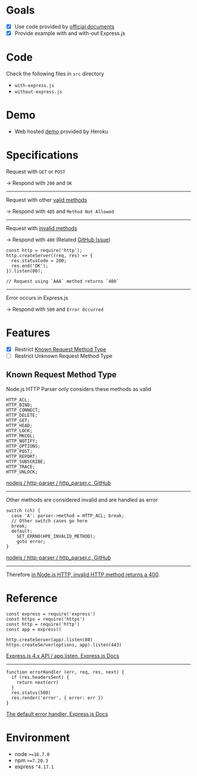 # Goals

- [x] Use code provided by [official documents](#reference)
- [x] Provide example with and with-out Express.js

# Code

Check the following files in `src` directory
- `with-express.js`
- `without-express.js`

# Demo

* Web hosted [demo](https://node-http-error-handling.herokuapp.com/) provided by Heroku

# Specifications

Request with `GET` or `POST`

→ Respond with `200` and `OK`

---

Request with other [valid methods](#known-request-method-type)

→ Respond with `405` and `Method Not Allowed`

---

Request with [invalid methods](#known-request-method-type)

→ Respond with `400` (Related [GitHub Issue](https://github.com/nodejs/node/issues/17248))

```
const http = require('http');
http.createServer((req, res) => {
  res.statusCode = 200;
  res.end('OK');
}).listen(80);

// Request using `AAA` method returns `400`
```

---

Error occurs in Express.js

→ Respond with `500` and `Error Occurred`

# Features

- [x] Restrict [Known Request Method Type](#known-request-method-type)
- [ ] Restrict Unknown Request Method Type

## Known Request Method Type

Node.js HTTP Parser only considers these methods as valid

```
HTTP_ACL;
HTTP_BIND;
HTTP_CONNECT;
HTTP_DELETE;
HTTP_GET;
HTTP_HEAD;
HTTP_LOCK;
HTTP_MKCOL;
HTTP_NOTIFY;
HTTP_OPTIONS;
HTTP_POST;
HTTP_REPORT;
HTTP_SUBSCRIBE;
HTTP_TRACE;
HTTP_UNLOCK;
```
[nodejs / http-parser / http_parser.c, GitHub](https://github.com/nodejs/http-parser/blob/main/http_parser.c#L942-L963)

---

Other methods are considered invalid and are handled as error

```
switch (ch) {
  case 'A': parser->method = HTTP_ACL; break;
  // Other switch cases go here
  break;
  default:
    SET_ERRNO(HPE_INVALID_METHOD);
    goto error;
}
```
[nodejs / http-parser / http_parser.c, GitHub](https://github.com/nodejs/http-parser/blob/main/http_parser.c#L942-L963)

---

Therefore [in Node.js HTTP, invalid HTTP method returns a 400](https://github.com/nodejs/node/issues/17248).

# Reference

```
const express = require('express')
const https = require('https')
const http = require('http')
const app = express()

http.createServer(app).listen(80)
https.createServer(options, app).listen(443)
```

[Express.js 4.x API / app.listen, Express.js Docs](http://expressjs.com/en/api.html#app.listen)

---

```
function errorHandler (err, req, res, next) {
  if (res.headersSent) {
    return next(err)
  }
  res.status(500)
  res.render('error', { error: err })
}
```

[The default error handler, Express.js Docs](http://expressjs.com/en/guide/error-handling.html#the-default-error-handler)

# Environment

- node `>=16.7.0`
- npm `>=7.20.3`
- express `^4.17.1`
